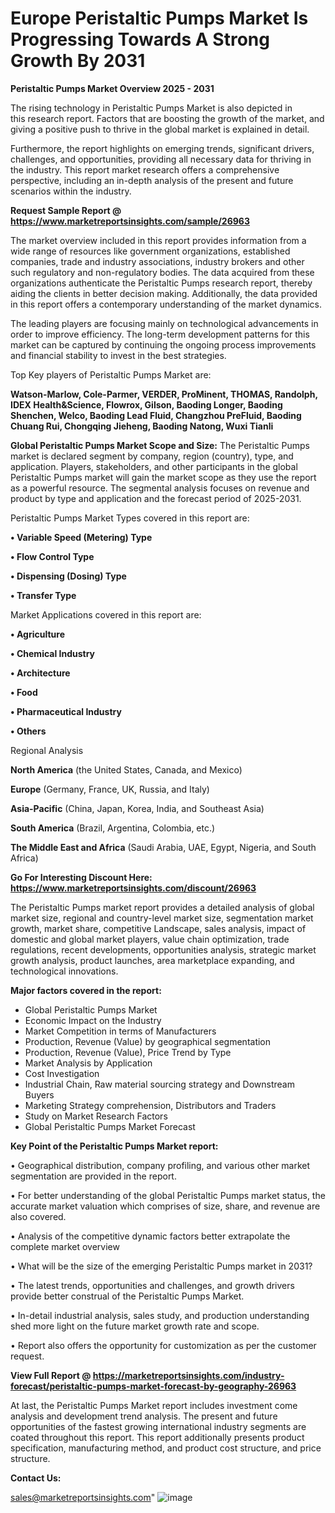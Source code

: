  # Europe Peristaltic Pumps Market Is Progressing Towards A Strong Growth By 2031

<Strong> Peristaltic Pumps Market Overview 2025 - 2031</strong>

The rising technology in Peristaltic Pumps Market is also depicted in this research report. Factors that are boosting the growth of the market, and giving a positive push to thrive in the global market is explained in detail.

Furthermore, the report highlights on emerging trends, significant drivers, challenges, and opportunities, providing all necessary data for thriving in the industry. This report market research offers a comprehensive perspective, including an in-depth analysis of the present and future scenarios within the industry.

<strong>Request Sample Report @ <a href=https://www.marketreportsinsights.com/sample/26963>https://www.marketreportsinsights.com/sample/26963</a></strong>

The market overview included in this report provides information from a wide range of resources like government organizations, established companies, trade and industry associations, industry brokers and other such regulatory and non-regulatory bodies. The data acquired from these organizations authenticate the Peristaltic Pumps research report, thereby aiding the clients in better decision making. Additionally, the data provided in this report offers a contemporary understanding of the market dynamics.

The leading players are focusing mainly on technological advancements in order to improve efficiency. The long-term development patterns for this market can be captured by continuing the ongoing process improvements and financial stability to invest in the best strategies.

Top Key players of Peristaltic Pumps Market are:

<strong>Watson-Marlow, Cole-Parmer, VERDER, ProMinent, THOMAS, Randolph, IDEX Health&Science, Flowrox, Gilson, Baoding Longer, Baoding Shenchen, Welco, Baoding Lead Fluid, Changzhou PreFluid, Baoding Chuang Rui, Chongqing Jieheng, Baoding Natong, Wuxi Tianli</strong>

<strong><b>Global Peristaltic Pumps Market Scope and Size:</b></strong>
The Peristaltic Pumps market is declared segment by company, region (country), type, and application. Players, stakeholders, and other participants in the global Peristaltic Pumps market will gain the market scope as they use the report as a powerful resource. The segmental analysis focuses on revenue and product by type and application and the forecast period of 2025-2031.

Peristaltic Pumps Market Types covered in this report are:

<strong>• Variable Speed (Metering) Type

• Flow Control Type

• Dispensing (Dosing) Type

• Transfer Type</strong>

Market Applications covered in this report are:

<strong>• Agriculture

• Chemical Industry

• Architecture

• Food

• Pharmaceutical Industry

• Others</strong> 

Regional Analysis

<strong>North America</strong> (the United States, Canada, and Mexico)

<strong>Europe</strong> (Germany, France, UK, Russia, and Italy)

<strong>Asia-Pacific</strong> (China, Japan, Korea, India, and Southeast Asia)

<strong>South America</strong> (Brazil, Argentina, Colombia, etc.)

<strong>The Middle East and Africa</strong> (Saudi Arabia, UAE, Egypt, Nigeria, and South Africa)

<strong>Go For Interesting Discount Here: <a href=https://www.marketreportsinsights.com/discount/26963>https://www.marketreportsinsights.com/discount/26963</a></strong>

The Peristaltic Pumps market report provides a detailed analysis of global market size, regional and country-level market size, segmentation market growth, market share, competitive Landscape, sales analysis, impact of domestic and global market players, value chain optimization, trade regulations, recent developments, opportunities analysis, strategic market growth analysis, product launches, area marketplace expanding, and technological innovations.

<strong><b>Major factors covered in the report:</b></strong>
<ul>
  <li>Global Peristaltic Pumps Market </li>
  <li>Economic Impact on the Industry</li>
  <li>Market Competition in terms of Manufacturers</li>
  <li>Production, Revenue (Value) by geographical segmentation</li>
  <li>Production, Revenue (Value), Price Trend by Type</li>
  <li>Market Analysis by Application</li>
  <li>Cost Investigation</li>
  <li>Industrial Chain, Raw material sourcing strategy and Downstream Buyers</li>
  <li>Marketing Strategy comprehension, Distributors and Traders</li>
  <li>Study on Market Research Factors</li>
  <li>Global Peristaltic Pumps Market Forecast</li>
</ul>

<strong><b>Key Point of the Peristaltic Pumps Market report:</b></strong>

• Geographical distribution, company profiling, and various other market segmentation are provided in the report.

• For better understanding of the global Peristaltic Pumps market status, the accurate market valuation which comprises of size, share, and revenue are also covered.

• Analysis of the competitive dynamic factors better extrapolate the complete market overview

• What will be the size of the emerging Peristaltic Pumps market in 2031?

• The latest trends, opportunities and challenges, and growth drivers provide better construal of the Peristaltic Pumps Market.

• In-detail industrial analysis, sales study, and production understanding shed more light on the future market growth rate and scope.

• Report also offers the opportunity for customization as per the customer request.

<strong><b>View Full Report @ <a href=https://marketreportsinsights.com/industry-forecast/peristaltic-pumps-market-forecast-by-geography-26963>https://marketreportsinsights.com/industry-forecast/peristaltic-pumps-market-forecast-by-geography-26963</a></b></strong>


At last, the Peristaltic Pumps Market report includes investment come analysis and development trend analysis. The present and future opportunities of the fastest growing international industry segments are coated throughout this report. This report additionally presents product specification, manufacturing method, and product cost structure, and price structure.

<strong>Contact Us:</strong>

sales@marketreportsinsights.com"
![image](https://github.com/user-attachments/assets/488754ee-f1ad-42d6-8cb6-36ec1cbb4aa4)
